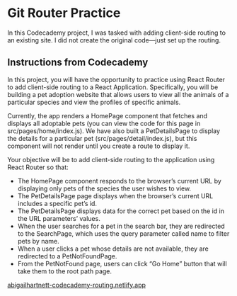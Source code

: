 # Git Router Practice

In this Codecademy project, I was tasked with adding client-side routing to an existing site. I did not create the original code—just set up the routing.

## Instructions from Codecademy

In this project, you will have the opportunity to practice using React Router to add client-side routing to a React Application. Specifically, you will be building a pet adoption website that allows users to view all the animals of a particular species and view the profiles of specific animals.

Currently, the app renders a HomePage component that fetches and displays all adoptable pets (you can view the code for this page in src/pages/home/index.js). We have also built a PetDetailsPage to display the details for a particular pet (src/pages/detail/index.js), but this component will not render until you create a route to display it.

Your objective will be to add client-side routing to the application using React Router so that:

- The HomePage component responds to the browser’s current URL by displaying only pets of the species the user wishes to view.
- The PetDetailsPage page displays when the browser’s current URL includes a specific pet’s id.
- The PetDetailsPage displays data for the correct pet based on the id in the URL parameters’ values.
- When the user searches for a pet in the search bar, they are redirected to the SearchPage, which uses the query parameter called name to filter pets by name.
- When a user clicks a pet whose details are not available, they are redirected to a PetNotFoundPage.
- From the PetNotFound page, users can click “Go Home” button that will take them to the root path page.

[abigailhartnett-codecademy-routing.netlify.app](https://abigailhartnett-codecademy-routing.netlify.app/)
